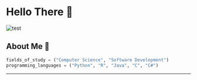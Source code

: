 # Hello There 👻
![test](https://media1.tenor.com/m/2yeCvRKKWL0AAAAd/spongebob-work.gif)
## About Me 📍

```python
fields_of_study = ("Computer Science", "Software Development")
programming_languages = ("Python", "R", "Java", "C", "C#")
```
*** 

<!--
**lunarmoon000/lunarmoon000** is a ✨ _special_ ✨ repository because its `README.md` (this file) appears on your GitHub profile.

Here are some ideas to get you started:

- 🔭 I’m currently working on ...
- 🌱 I’m currently learning ...
- 👯 I’m looking to collaborate on ...
- 🤔 I’m looking for help with ...
- 💬 Ask me about ...
- 📫 How to reach me: ...
- 😄 Pronouns: ...
- ⚡ Fun fact: ...
-->
